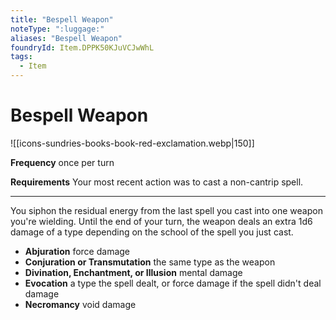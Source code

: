 ```yaml
---
title: "Bespell Weapon"
noteType: ":luggage:"
aliases: "Bespell Weapon"
foundryId: Item.DPPK50KJuVCJwWhL
tags:
  - Item
---
```


# Bespell Weapon
![[icons-sundries-books-book-red-exclamation.webp|150]]

**Frequency** once per turn

**Requirements** Your most recent action was to cast a non-cantrip spell.

* * *

You siphon the residual energy from the last spell you cast into one weapon you're wielding. Until the end of your turn, the weapon deals an extra 1d6 damage of a type depending on the school of the spell you just cast.

*   **Abjuration** force damage
*   **Conjuration or Transmutation** the same type as the weapon
*   **Divination, Enchantment, or Illusion** mental damage
*   **Evocation** a type the spell dealt, or force damage if the spell didn't deal damage
*   **Necromancy** void damage
